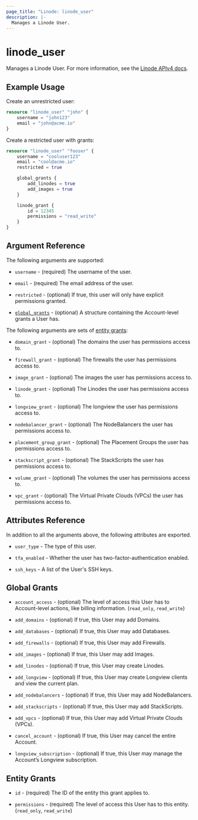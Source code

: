```yaml
---
page_title: "Linode: linode_user"
description: |-
  Manages a Linode User.
---
```


# linode\_user

Manages a Linode User.
For more information, see the [Linode APIv4 docs](https://techdocs.akamai.com/linode-api/reference/post-user).

## Example Usage

Create an unrestricted user:

```terraform
resource "linode_user" "john" {
    username = "john123"
    email = "john@acme.io"
}
```

Create a restricted user with grants:

```terraform
resource "linode_user" "fooser" {
    username = "cooluser123"
    email = "cool@acme.io"
    restricted = true

    global_grants {
        add_linodes = true
        add_images = true
    }

    linode_grant {
        id = 12345
        permissions = "read_write"
    }
}
```

## Argument Reference

The following arguments are supported:

* `username` - (required) The username of the user.

* `email` - (required) The email address of the user.

* `restricted` - (optional) If true, this user will only have explicit permissions granted.

* [`global_grants`](#global-grants) - (optional) A structure containing the Account-level grants a User has.

The following arguments are sets of [entity grants](#entity-grants):

* `domain_grant` - (optional) The domains the user has permissions access to.

* `firewall_grant` - (optional) The firewalls the user has permissions access to.

* `image_grant` - (optional) The images the user has permissions access to.

* `linode_grant` - (optional) The Linodes the user has permissions access to.

* `longview_grant` - (optional) The longview the user has permissions access to.

* `nodebalancer_grant` - (optional) The NodeBalancers the user has permissions access to.

* `placement_group_grant` - (optional) The Placement Groups the user has permissions access to.

* `stackscript_grant` - (optional) The StackScripts the user has permissions access to.

* `volume_grant` - (optional) The volumes the user has permissions access to.

* `vpc_grant` - (optional) The Virtual Private Clouds (VPCs) the user has permissions access to.

## Attributes Reference

In addition to all the arguments above, the following attributes are exported.

* `user_type` - The type of this user.

* `tfa_enabled` - Whether the user has two-factor-authentication enabled.

* `ssh_keys` - A list of the User's SSH keys.

## Global Grants

* `account_access` - (optional) The level of access this User has to Account-level actions, like billing information. (`read_only`, `read_write`)

* `add_domains` - (optional) If true, this User may add Domains.

* `add_databases` - (optional) If true, this User may add Databases.

* `add_firewalls` - (optional) If true, this User may add Firewalls.

* `add_images` - (optional) If true, this User may add Images.

* `add_linodes` - (optional) If true, this User may create Linodes.

* `add_longview` - (optional) If true, this User may create Longview clients and view the current plan.

* `add_nodebalancers` - (optional) If true, this User may add NodeBalancers.

* `add_stackscripts` - (optional) If true, this User may add StackScripts.

* `add_vpcs` - (optional) If true, this User may add Virtual Private Clouds (VPCs).

* `cancel_account` - (optional) If true, this User may cancel the entire Account.

* `longview_subscription` - (optional) If true, this User may manage the Account’s Longview subscription.

## Entity Grants

* `id` - (required) The ID of the entity this grant applies to.

* `permissions` - (required) The level of access this User has to this entity. (`read_only`, `read_write`)
